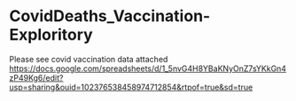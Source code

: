 # CovidDeaths_Vaccination-Exploritory

Please see covid vaccination data attached
https://docs.google.com/spreadsheets/d/1_5nvG4H8YBaKNyOnZ7sYKkGn4zP49Kg6/edit?usp=sharing&ouid=102376538458974712854&rtpof=true&sd=true
